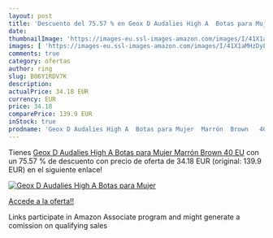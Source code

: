 ```yaml
---
layout: post
title: 'Descuento del 75.57 % en Geox D Audalies High A  Botas para Mujer'
date: 
thumbnailImage: 'https://images-eu.ssl-images-amazon.com/images/I/41X1aMHzDyL._SL200_.jpg'
images: [ 'https://images-eu.ssl-images-amazon.com/images/I/41X1aMHzDyL._SL200_.jpg' ]
comments: true
category: ofertas
author: ring
slug: B06Y1RDV7K
description:
actualPrice: 34.18 EUR
currency: EUR
price: 34.18
comparePrice: 139.9 EUR
inStock: true
prodname: 'Geox D Audalies High A  Botas para Mujer  Marrón  Brown   40 EU'
---
```


Tienes [Geox D Audalies High A  Botas para Mujer  Marrón  Brown   40 EU](https://www.amazon.es/dp/B06Y1RDV7K/?tag=tolees-21) con un 75.57 % de descuento con precio de oferta de 34.18 EUR (original: 139.9 EUR) en el siguiente enlace!

[![Geox D Audalies High A  Botas para Mujer](https://images-eu.ssl-images-amazon.com/images/I/41X1aMHzDyL._SL200_.jpg)](https://www.amazon.es/dp/B06Y1RDV7K/?tag=tolees-21)

[Accede a la oferta!!](https://www.amazon.es/dp/B06Y1RDV7K/?tag=tolees-21)

Links participate in Amazon Associate program and might generate a comission on qualifying sales


